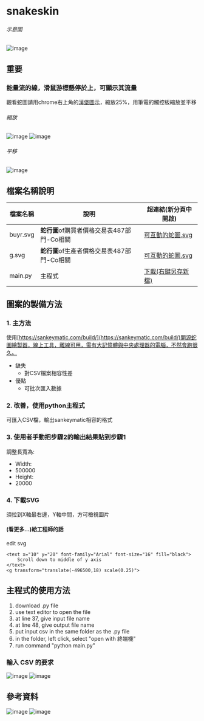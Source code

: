 # snakeskin

###### 示意圖

![image](https://github.com/andythebreaker/snakeskin/assets/43373581/6dadb406-ed9c-4caa-8996-a69ac410d74d)

## 重要

### 能量流的線，滑鼠游標懸停於上，可顯示其流量

觀看蛇圖請用chrome右上角的[漢堡圖示](https://zh.wikipedia.org/zh-tw/%E6%BC%A2%E5%A0%A1%E9%81%B8%E5%96%AE)，縮放25%，用筆電的觸控板縮放並平移

###### 縮放

![image](https://github.com/andythebreaker/snakeskin/assets/43373581/1f14cd7f-a242-4cfc-b5dd-d75b3bc71d38)
![image](https://github.com/andythebreaker/snakeskin/assets/43373581/68e32129-3e2e-4098-8b4c-197676eb0c11)

###### 平移

![image](https://github.com/andythebreaker/snakeskin/assets/43373581/68999662-7161-4f90-a098-e58c9586f476)

## 檔案名稱說明

|檔案名稱|說明|超連結(新分頁中開啟)|
|--|--|--|
|buyr.svg|**蛇行圖**of購買者價格交易表487部門-Co相關|[可互動的蛇圖.svg](https://raw.githubusercontent.com/andythebreaker/snakeskin/main/buyr.svg)|
|g.svg|**蛇行圖**of生產者價格交易表487部門-Co相關|[可互動的蛇圖.svg](https://raw.githubusercontent.com/andythebreaker/snakeskin/main/g.svg)|
|main.py|主程式|[下載(右鍵另存新檔)](https://raw.githubusercontent.com/andythebreaker/snakeskin/main/main.py)|

## 圖案的製備方法

### 1. 主方法

使用[https://sankeymatic.com/build/](https://sankeymatic.com/build/)開源蛇圖繪製器，線上工具，離線可用，需有大記憶體與中央處理器的電腦，不然會跑很久。

- 缺失
  - 對CSV檔案相容性差
- 優點
  - 可批次匯入數據
 
### 2. 改善，使用python主程式

可匯入CSV檔，輸出sankeymatic相容的格式

### 3. 使用者手動把步驟2的輸出結果貼到步驟1

調整長寬為:

- Width:
- 500000
- Height:
- 20000

### 4. 下載SVG

須拉到X軸最右邊，Y軸中間，方可檢視圖片

#### (看更多...)給工程師的話

edit svg

```
<text x="10" y="20" font-family="Arial" font-size="16" fill="black">
    Scroll down to middle of y axis
</text>
<g transform="translate(-496500,18) scale(0.25)">
```

## 主程式的使用方法

1. download .py file
2. use text editor to open the file
3. at line 37, give input file name
4. at line 48, give output file name
5. put input csv in the same folder as the .py file
6. in the folder, left click, select "open with 終端機"
7. run command "python main.py"

### 輸入 CSV 的要求

![image](https://github.com/andythebreaker/snakeskin/assets/43373581/12758d7d-0e5e-4be5-bc7f-5aacf7f1a529)
![image](https://github.com/andythebreaker/snakeskin/assets/43373581/12758d7d-0e5e-4be5-bc7f-5aacf7f1a529)


## 參考資料

![image](https://github.com/andythebreaker/snakeskin/assets/43373581/3988ca4d-4f02-41ac-98bd-4c2a6f622a3b)
![image](https://github.com/andythebreaker/snakeskin/assets/43373581/17ba53f7-7adb-4c0e-931c-17ee10b04158)

